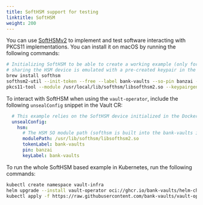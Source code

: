 ```yaml
---
title: SoftHSM support for testing
linktitle: SoftHSM
weight: 200
---
```


You can use [SoftHSMv2](https://github.com/opendnssec/SoftHSMv2) to implement and test software interacting with PKCS11 implementations. You can install it on macOS by running the following commands:

```bash
# Initializing SoftHSM to be able to create a working example (only for dev),
# sharing the HSM device is emulated with a pre-created keypair in the image.
brew install softhsm
softhsm2-util --init-token --free --label bank-vaults --so-pin banzai --pin banzai
pkcs11-tool --module /usr/local/lib/softhsm/libsofthsm2.so --keypairgen --key-type rsa:2048 --pin banzai --token-label bank-vaults --label bank-vaults
```

To interact with SoftHSM when using the `vault-operator`, include the following `unsealConfig` snippet in the Vault CR:

```yaml
  # This example relies on the SoftHSM device initialized in the Docker image.
  unsealConfig:
    hsm:
      # The HSM SO module path (softhsm is built into the bank-vaults image)
      modulePath: /usr/lib/softhsm/libsofthsm2.so 
      tokenLabel: bank-vaults
      pin: banzai
      keyLabel: bank-vaults
```

To run the whole SoftHSM based example in Kubernetes, run the following commands:

```bash
kubectl create namespace vault-infra
helm upgrade --install vault-operator oci://ghcr.io/bank-vaults/helm-charts/vault-operator --namespace vault-infra
kubectl apply -f https://raw.githubusercontent.com/bank-vaults/vault-operator/main/deploy/examples/cr-hsm-softhsm.yaml
```
